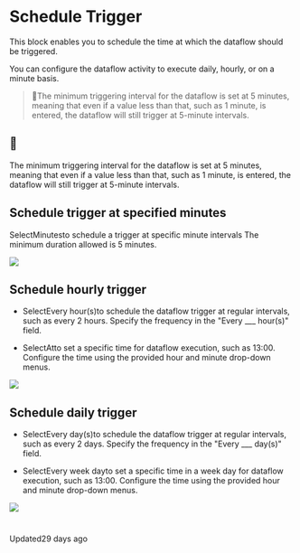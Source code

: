 # Schedule Trigger

This block enables you to schedule the time at which the dataflow should be triggered.

You can configure the dataflow activity to execute daily, hourly, or on a minute basis.

> 🚧The minimum triggering interval for the dataflow is set at 5 minutes, meaning that even if a value less than that, such as 1 minute, is entered, the dataflow will still trigger at 5-minute intervals.

## 🚧

The minimum triggering interval for the dataflow is set at 5 minutes, meaning that even if a value less than that, such as 1 minute, is entered, the dataflow will still trigger at 5-minute intervals.

## Schedule trigger at specified minutes

SelectMinutesto schedule a trigger at specific minute intervals The minimum duration allowed is 5 minutes.

![](https://files.readme.io/1beb266-Minutes.png)

## Schedule hourly trigger

- SelectEvery hour(s)to schedule the dataflow trigger at regular intervals, such as every 2 hours. Specify the frequency in the "Every ___ hour(s)" field.

- SelectAtto set a specific time for dataflow execution, such as 13:00. Configure the time using the provided hour and minute drop-down menus.

![](https://files.readme.io/415f949-hourly_trigger.jpg)

## Schedule daily trigger

- SelectEvery day(s)to schedule the dataflow trigger at regular intervals, such as every 2 days. Specify the frequency in the "Every  ___ day(s)" field.

- SelectEvery week dayto set a specific time in a week day for dataflow execution, such as 13:00. Configure the time using the provided hour and minute drop-down menus.

![](https://files.readme.io/0eb9d92-daily_trigger.jpg)

# 

Updated29 days ago